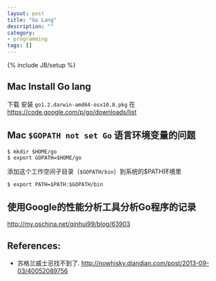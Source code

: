 ```yaml
---
layout: post
title: "Go Lang"
description: ""
category:
- programming
tags: []
---
```

{% include JB/setup %}

## Mac Install Go lang

下载 安装 `go1.2.darwin-amd64-osx10.8.pkg` 在 <https://code.google.com/p/go/downloads/list>

## Mac `$GOPATH not set Go` 语言环境变量的问题

    $ mkdir $HOME/go
    $ export GOPATH=$HOME/go

添加这个工作空间子目录（`$GOPATH/bin`）到系统的$PATH环境里

    $ export PATH=$PATH:$GOPATH/bin


## 使用Google的性能分析工具分析Go程序的记录
<http://my.oschina.net/qinhui99/blog/63903>

## References:

* 苏格兰威士忌找不到了. <http://nowhisky.diandian.com/post/2013-09-03/40052089756>
